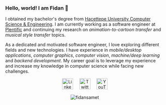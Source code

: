 ### Hello, world! I am Fidan :wave:

I obtained my bachelor's degree from [Hacettepe University Computer Science & Engineering](https://www.cs.hacettepe.edu.tr/). I am currently working as a software engineer at [Plentific](https://www.plentific.com/) and continuing my research on *animation-to-cartoon transfer* and *musical style transfer* topics.

As a dedicated and motivated software engineer, I love exploring different fields and new technologies. I have experience in *mobile/desktop applications*, *computer graphics*, *computer vision*, *machine/deep learning* and *backend development*. My career goal is to leverage my experience and increase my knowledge in computer science while facing new challenges.

<p align="center">
<a href="https://www.linkedin.com/in/fidansamet/"><img alt="LinkedIn" width="35" height="35" src="https://image.flaticon.com/icons/svg/174/174857.svg"></a>
&nbsp;&nbsp;&nbsp;
<a href="https://twitter.com/fidansameet"><img alt="Twitter" width="35" height="35" src="https://image.flaticon.com/icons/svg/733/733579.svg"></a>
&nbsp;&nbsp;&nbsp;
<a href="https://www.youtube.com/channel/UCwD08EHzr7C6BOM3n0UlINA"><img alt="YouTube" width="35" height="35" src="https://image.flaticon.com/icons/svg/1384/1384060.svg"></a>
</p>

<p align="center">
<img src="https://komarev.com/ghpvc/?username=fidansamet" alt="fidansamet"/>
</p>
